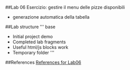 ##Lab 06
Esercizio: gestire il menu delle pizze disponibili

* generazione automatica della tabella


##Lab structure
'''
base
  - Initial project
demo
  - Completed lab
fragments
  - Useful html/js blocks
work
  - Temporary folder
'''

##References
[References for Lab06](angularjs-quickstart-06.md)
